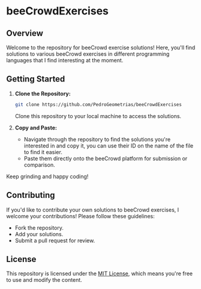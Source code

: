 # beeCrowdExercises

## Overview
Welcome to the repository for beeCrowd exercise solutions! Here, you'll find solutions to various beeCrowd exercises in different programming languages that I find interesting at the moment.

## Getting Started
1. **Clone the Repository:**
    ```bash
    git clone https://github.com/PedroGeometrias/beeCrowdExercises
    ```
    Clone this repository to your local machine to access the solutions.

2. **Copy and Paste:**
   - Navigate through the repository to find the solutions you're interested in and copy it, you can use their ID on the name of the file to find it easier.
   - Paste them directly onto the beeCrowd platform for submission or comparison.

Keep grinding and happy coding!

## Contributing
If you'd like to contribute your own solutions to beeCrowd exercises, I welcome your contributions! Please follow these guidelines:
- Fork the repository.
- Add your solutions.
- Submit a pull request for review.

## License
This repository is licensed under the [MIT License](https://mit-license.org/), which means you're free to use and modify the content.

